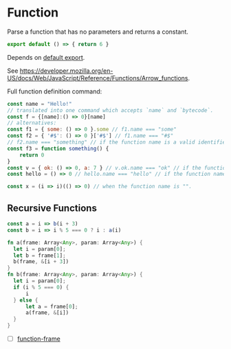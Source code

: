 # Function

Parse a function that has no parameters and returns a constant.

```js
export default () => { return 6 }
```

Depends on [default export](./2110-default-export.md).

See https://developer.mozilla.org/en-US/docs/Web/JavaScript/Reference/Functions/Arrow_functions.

Full function definition command:

```js
const name = "Hello!"
// translated into one command which accepts `name` and `bytecode`.
const f = {[name]:() => 0}[name]
// alternatives:
const f1 = { some: () => 0 }.some // f1.name === "some"
const f2 = { '#$': () => 0 }['#$'] // f1.name === "#$"
// f2.name === "something" // if the function name is a valid identifier
const f3 = function something() {
    return 0
}
const v = { ok: () => 0, a: 7 } // v.ok.name === "ok" // if the function name matches the property name
const hello = () => 0 // hello.name === "hello" // if the function name is the same as a variable name

const x = (i => i)(() => 0) // when the function name is "".
```

## Recursive Functions

```js
const a = i => b(i + 3)
const b = i => i % 5 === 0 ? i : a(i)
```

```rust
fn a(frame: Array<Any>, param: Array<Any>) {
  let i = param[0];
  let b = frame[1];
  b(frame, &[i + 3])
}
fn b(frame: Array<Any>, param: Array<Any>) {
  let i = param[0];
  if (i % 5 === 0) {
      i
  } else {
      let a = frame[0];
      a(frame, &[i])
  }
}
```

- [ ] [function-frame](./3111-function-frame.md)
